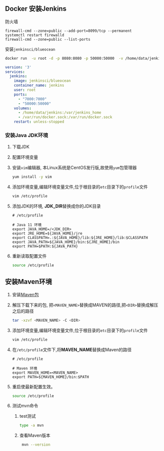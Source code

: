 ## Docker 安装Jenkins

防火墙

```
firewall-cmd --zone=public --add-port=8099/tcp --permanent
systemctl restart firewalld
firewall-cmd --zone=public --list-ports
```

安装`jenkinsci/blueocean`

```bash
docker run  -u root -d -p 8080:8080 -p 50000:50000  -v /home/data/jenkins:/var/jenkins_home -v /var/run/docker.sock:/var/run/docker.sock  --name jenkins jenkinsci/blueocean
```

```yml
version: '3'
services:
  jenkins:
    image: jenkinsci/blueocean
    container_name: jenkins
    user: root
    ports:
      - "7000:7000"
      - "50000:50000"
    volumes:
      - /home/data/jenkins:/var/jenkins_home
      - /var/run/docker.sock:/var/run/docker.sock
    restart: unless-stopped

```

### 安装Java JDK环境

1. 下载JDK

2. 配置环境变量

3. 安装`vim`编辑器, 本Linux系统是CentOS发行版,故使用`yum`包管理器
    ```bash
    yum install -y vim
    ```

4. 添加环境变量,编辑环境变量文件,位于根目录的`etc`目录下的`profile`文件
    ```bash
    vim /etc/profile
    ```	

5. 添加JDK的环境, **JDK_DIR**替换成你的JDK目录
    ```
    # /etc/profile
   
    # Java 11 环境
    export JAVA_HOME=/<JDK_DIR>
    export JRE_HOME=${JAVA_HOME}/jre
    export CLASSPATH=.:${JAVA_HOME}/lib:${JRE_HOME}/lib:$CLASSPATH
    export JAVA_PATH=${JAVA_HOME}/bin:${JRE_HOME}/bin
    export PATH=$PATH:${JAVA_PATH}
    ```

6. 重新读取配置文件
    ```bash
    source /etc/profile
    ```

## 安装Maven环境

1. 安装[Maven包](https://maven.apache.org/download.cgi)

2. 解压下载下来的包, 把`<MAVEN_NAME>`替换成MAVEN的路径,把`<DIR>`替换成解压之后的路径
    ```bash
    tar -xzvf <MAVEN_NAME> -C <DIR>
    ```

3. 添加环境变量,编辑环境变量文件,位于根目录的`etc`目录下的`profile`文件
    ```bash
    vim /etc/profile
    ```

4. 在`/etc/profile`文件下,将**MAVEN_NAME**替换成Maven的路径
    ```
    # /etc/profile
    
    # Maven 环境
    export MAVEN_HOME=<MAVEN_NAME>
    export PATH=${MAVEN_HOME}/bin:$PATH
    ```

5. 重启使最新配置生效。
    ```bash
    source /etc/profile
    ```

6. 测试mvn命令
    1. test测试
       ```bash
       type -a mvn
        ```
    2. 查看Maven版本
       ```bash
        mvn --version
       ```

